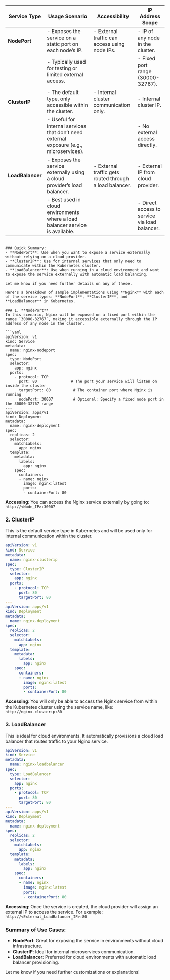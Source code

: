 | Service Type  | Usage Scenario                                                                                  | Accessibility                                 | IP Address Scope                             |
|---------------|-------------------------------------------------------------------------------------------------|-----------------------------------------------|---------------------------------------------|
| **NodePort**  | - Exposes the service on a static port on each node’s IP.                                        | - External traffic can access using node IPs. | - IP of any node in the cluster.            |
|               | - Typically used for testing or limited external access.                                         |                                               | - Fixed port range (30000-32767).           |
| **ClusterIP** | - The default type, only accessible within the cluster.                                          | - Internal cluster communication only.        | - Internal cluster IP.                      |
|               | - Useful for internal services that don’t need external exposure (e.g., microservices).          |                                               | - No external access directly.              |
| **LoadBalancer**| - Exposes the service externally using a cloud provider’s load balancer.                       | - External traffic gets routed through a load balancer. | - External IP from cloud provider.     |
|               | - Best used in cloud environments where a load balancer service is available.                    |                                               | - Direct access to service via load balancer.|
```

### Quick Summary:
- **NodePort**: Use when you want to expose a service externally without relying on a cloud provider.
- **ClusterIP**: Use for internal services that only need to communicate within the Kubernetes cluster.
- **LoadBalancer**: Use when running in a cloud environment and want to expose the service externally with automatic load balancing.

Let me know if you need further details on any of these.

Here's a breakdown of sample implementations using **Nginx** with each of the service types: **NodePort**, **ClusterIP**, and **LoadBalancer** in Kubernetes.

### 1. **NodePort**
In this scenario, Nginx will be exposed on a fixed port within the range `30000-32767`, making it accessible externally through the IP address of any node in the cluster.

```yaml
apiVersion: v1
kind: Service
metadata:
  name: nginx-nodeport
spec:
  type: NodePort
  selector:
    app: nginx
  ports:
    - protocol: TCP
      port: 80               # The port your service will listen on inside the cluster
      targetPort: 80          # The container port where Nginx is running
      nodePort: 30007         # Optional: Specify a fixed node port in the 30000-32767 range
---
apiVersion: apps/v1
kind: Deployment
metadata:
  name: nginx-deployment
spec:
  replicas: 2
  selector:
    matchLabels:
      app: nginx
  template:
    metadata:
      labels:
        app: nginx
    spec:
      containers:
      - name: nginx
        image: nginx:latest
        ports:
        - containerPort: 80
```

**Accessing**:
You can access the Nginx service externally by going to:  
`http://<Node_IP>:30007`

### 2. **ClusterIP**
This is the default service type in Kubernetes and will be used only for internal communication within the cluster.

```yaml
apiVersion: v1
kind: Service
metadata:
  name: nginx-clusterip
spec:
  type: ClusterIP
  selector:
    app: nginx
  ports:
    - protocol: TCP
      port: 80
      targetPort: 80
---
apiVersion: apps/v1
kind: Deployment
metadata:
  name: nginx-deployment
spec:
  replicas: 2
  selector:
    matchLabels:
      app: nginx
  template:
    metadata:
      labels:
        app: nginx
    spec:
      containers:
      - name: nginx
        image: nginx:latest
        ports:
        - containerPort: 80
```

**Accessing**:
You will only be able to access the Nginx service from within the Kubernetes cluster using the service name, like:  
`http://nginx-clusterip:80`


### 3. **LoadBalancer**
This is ideal for cloud environments. It automatically provisions a cloud load balancer that routes traffic to your Nginx service.

```yaml
apiVersion: v1
kind: Service
metadata:
  name: nginx-loadbalancer
spec:
  type: LoadBalancer
  selector:
    app: nginx
  ports:
    - protocol: TCP
      port: 80
      targetPort: 80
---
apiVersion: apps/v1
kind: Deployment
metadata:
  name: nginx-deployment
spec:
  replicas: 2
  selector:
    matchLabels:
      app: nginx
  template:
    metadata:
      labels:
        app: nginx
    spec:
      containers:
      - name: nginx
        image: nginx:latest
        ports:
        - containerPort: 80
```

**Accessing**:
Once the service is created, the cloud provider will assign an external IP to access the service. For example:  
`http://<External_LoadBalancer_IP>:80`

### Summary of Use Cases:
- **NodePort**: Great for exposing the service in environments without cloud infrastructure.
- **ClusterIP**: Ideal for internal microservices communication.
- **LoadBalancer**: Preferred for cloud environments with automatic load balancer provisioning.

Let me know if you need further customizations or explanations!
